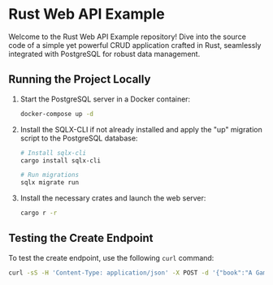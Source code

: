 # Rust Web API Example
Welcome to the Rust Web API Example repository! Dive into the source code of a simple yet powerful CRUD application crafted in Rust, seamlessly integrated with PostgreSQL for robust data management.

## Running the Project Locally
1. Start the PostgreSQL server in a Docker container:

   ```bash
   docker-compose up -d
   ```
2. Install the SQLX-CLI if not already installed and apply the "up" migration script to the PostgreSQL database:

   ```bash
   # Install sqlx-cli
   cargo install sqlx-cli
   
   # Run migrations
   sqlx migrate run
   ```
3. Install the necessary crates and launch the web server:

   ```bash
   cargo r -r
   ```

## Testing the Create Endpoint
To test the create endpoint, use the following `curl` command:

   ```bash
   curl -sS -H 'Content-Type: application/json' -X POST -d '{"book":"A Game of Thrones", "quote":"Fear cuts deeper than swords"}' http://localhost:3000/quotes | jq
   ```